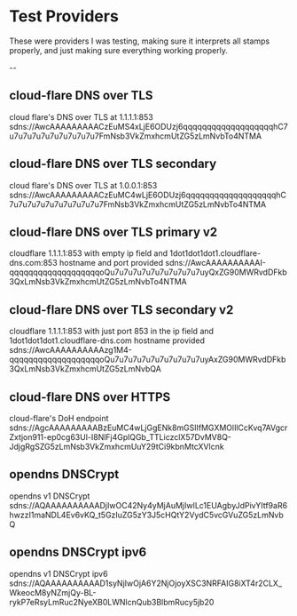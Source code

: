 # Test Providers

These were providers I was testing, making sure it interprets all stamps properly, and just making sure everything working properly.

--

## cloud-flare DNS over TLS
cloud flare's DNS over TLS at 1.1.1.1:853
sdns://AwcAAAAAAAAACzEuMS4xLjE6ODUzj6qqqqqqqqqqqqqqqqqqqhC7u7u7u7u7u7u7u7u7u7u7FmNsb3VkZmxhcmUtZG5zLmNvbTo4NTMA

## cloud-flare DNS over TLS secondary
cloud flare's DNS over TLS at 1.0.0.1:853
sdns://AwcAAAAAAAAACzEuMC4wLjE6ODUzj6qqqqqqqqqqqqqqqqqqqhC7u7u7u7u7u7u7u7u7u7u7FmNsb3VkZmxhcmUtZG5zLmNvbTo4NTMA

## cloud-flare DNS over TLS primary v2
cloudflare 1.1.1.1:853 with empty ip field and 1dot1dot1dot1.cloudflare-dns.com:853 hostname and port provided
sdns://AwcAAAAAAAAAAI-qqqqqqqqqqqqqqqqqqqoQu7u7u7u7u7u7u7u7u7u7uyQxZG90MWRvdDFkb3QxLmNsb3VkZmxhcmUtZG5zLmNvbTo4NTMA

## cloud-flare DNS over TLS secondary v2
cloudflare 1.1.1.1:853 with just port 853 in the ip field and 1dot1dot1dot1.cloudflare-dns.com hostname provided
sdns://AwcAAAAAAAAAAzg1M4-qqqqqqqqqqqqqqqqqqqoQu7u7u7u7u7u7u7u7u7u7uyAxZG90MWRvdDFkb3QxLmNsb3VkZmxhcmUtZG5zLmNvbQA

## cloud-flare DNS over HTTPS
cloud-flare's DoH endpoint
sdns://AgcAAAAAAAAABzEuMC4wLjGgENk8mGSlIfMGXMOlIlCcKvq7AVgcrZxtjon911-ep0cg63Ul-I8NlFj4GplQGb_TTLiczclX57DvMV8Q-JdjgRgSZG5zLmNsb3VkZmxhcmUuY29tCi9kbnMtcXVlcnk

## opendns DNSCrypt
opendns v1 DNSCrypt
sdns://AQAAAAAAAAAADjIwOC42Ny4yMjAuMjIwILc1EUAgbyJdPivYItf9aR6hwzzI1maNDL4Ev6vKQ_t5GzIuZG5zY3J5cHQtY2VydC5vcGVuZG5zLmNvbQ

## opendns DNSCrypt ipv6
opendns v1 DNSCrypt ipv6
sdns://AQAAAAAAAAAAD1syNjIwOjA6Y2NjOjoyXSC3NRFAIG8iXT4r2CLX_WkeocM8yNZmjQy-BL-rykP7eRsyLmRuc2NyeXB0LWNlcnQub3BlbmRucy5jb20

